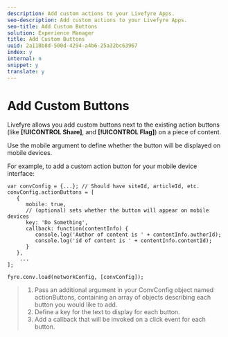 ```yaml
---
description: Add custom actions to your Livefyre Apps.
seo-description: Add custom actions to your Livefyre Apps.
seo-title: Add Custom Buttons
solution: Experience Manager
title: Add Custom Buttons
uuid: 2a118b8d-500d-4294-a4b6-25a32bc63967
index: y
internal: n
snippet: y
translate: y
---
```


# Add Custom Buttons

Livefyre allows you add custom buttons next to the existing action buttons (like **[!UICONTROL  Share]**, and **[!UICONTROL  Flag]**) on a piece of content.

Use the mobile argument to define whether the button will be displayed on mobile devices.

For example, to add a custom action button for your mobile device interface:

```
var convConfig = {...}; // Should have siteId, articleId, etc. 
convConfig.actionButtons = [ 
   { 
      mobile: true,  
      // (optional) sets whether the button will appear on mobile devices 
      key: 'Do Something', 
      callback: function(contentInfo) { 
         console.log('Author of content is ' + contentInfo.authorId); 
         console.log('id of content is ' + contentInfo.contentId); 
      } 
   }, 
    ... 
]; 
  
fyre.conv.load(networkConfig, [convConfig]);
```

>1. Pass an additional argument in your ConvConfig object named actionButtons, containing an array of objects describing each button you would like to add.
>1. Define a key for the text to display for each button.
>1. Add a callback that will be invoked on a click event for each button.
